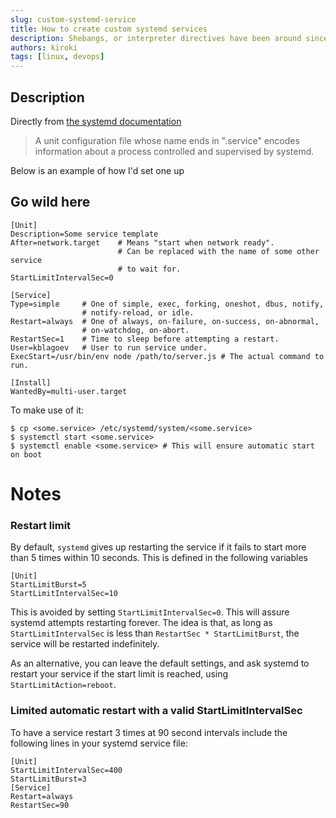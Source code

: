 ```yaml
---
slug: custom-systemd-service
title: How to create custom systemd services
description: Shebangs, or interpreter directives have been around since the '80s. They help select interpreters for the little scripts we write. But I realised I've never really looked into why am I writing this magic line of nonsense in the beginning of scripts. And of course, what are its limitations and/or weird associated behaviours we can make use of?
authors: kiroki
tags: [linux, devops]
---
```


## Description

Directly from [the systemd documentation](https://www.freedesktop.org/software/systemd/man/latest/systemd.service.html)

> A unit configuration file whose name ends in ".service" encodes information about a process controlled and supervised by systemd.

Below is an example of how I'd set one up

## Go wild here


```systemd title="some.service"
[Unit]
Description=Some service template
After=network.target    # Means "start when network ready".
                        # Can be replaced with the name of some other service
                        # to wait for.
StartLimitIntervalSec=0

[Service]
Type=simple     # One of simple, exec, forking, oneshot, dbus, notify,
                # notify-reload, or idle.
Restart=always  # One of always, on-failure, on-success, on-abnormal,
                # on-watchdog, on-abort.
RestartSec=1    # Time to sleep before attempting a restart.
User=kblagoev   # User to run service under.
ExecStart=/usr/bin/env node /path/to/server.js # The actual command to run.

[Install]
WantedBy=multi-user.target
```

To make use of it:

```shell-session
$ cp <some.service> /etc/systemd/system/<some.service>
$ systemctl start <some.service>
$ systemctl enable <some.service> # This will ensure automatic start on boot
```

# Notes

### Restart limit

By default, `systemd` gives up restarting the service if it fails to start more than 5 times within 10 seconds. This is defined in the following variables

```systemd
[Unit]
StartLimitBurst=5
StartLimitIntervalSec=10
```

This is avoided by setting `StartLimitIntervalSec=0`. This will assure systemd attempts restarting forever. The idea is that, as long as `StartLimitIntervalSec` is less than `RestartSec * StartLimitBurst`, the service will be restarted indefinitely.

As an alternative, you can leave the default settings, and ask systemd to restart your service if the start limit is reached, using `StartLimitAction=reboot`.

### Limited automatic restart with a valid StartLimitIntervalSec

To have a service restart 3 times at 90 second intervals include the following lines in your systemd service file:

```systemd
[Unit]
StartLimitIntervalSec=400
StartLimitBurst=3
[Service]
Restart=always
RestartSec=90
```


